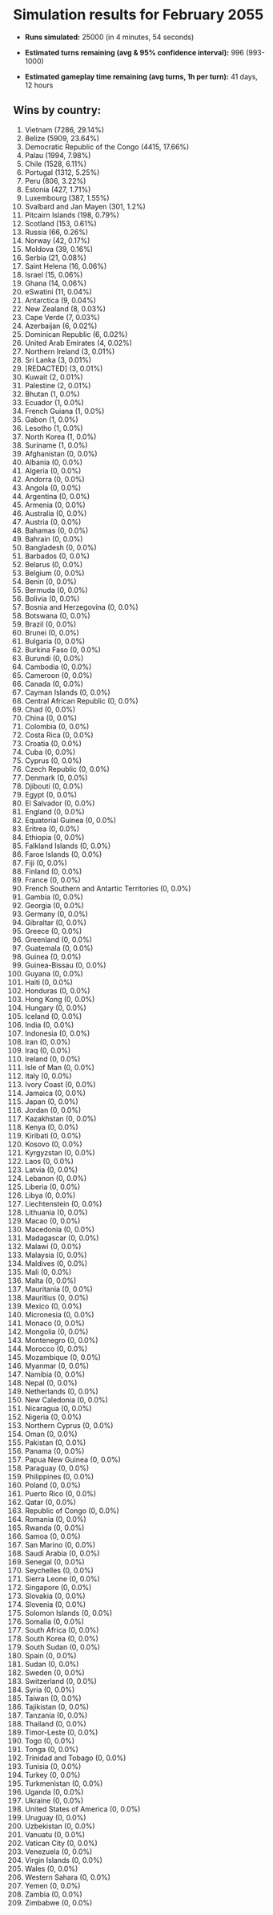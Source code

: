 # Simulation results for February 2055

* **Runs simulated:** 25000 (in 4 minutes, 54 seconds)

* **Estimated turns remaining (avg & 95% confidence interval):** 996 (993-1000)

* **Estimated gameplay time remaining (avg turns, 1h per turn):** 41 days, 12 hours

## Wins by country:
1. Vietnam (7286, 29.14%)
2. Belize (5909, 23.64%)
3. Democratic Republic of the Congo (4415, 17.66%)
4. Palau (1994, 7.98%)
5. Chile (1528, 6.11%)
6. Portugal (1312, 5.25%)
7. Peru (806, 3.22%)
8. Estonia (427, 1.71%)
9. Luxembourg (387, 1.55%)
10. Svalbard and Jan Mayen (301, 1.2%)
11. Pitcairn Islands (198, 0.79%)
12. Scotland (153, 0.61%)
13. Russia (66, 0.26%)
14. Norway (42, 0.17%)
15. Moldova (39, 0.16%)
16. Serbia (21, 0.08%)
17. Saint Helena (16, 0.06%)
18. Israel (15, 0.06%)
19. Ghana (14, 0.06%)
20. eSwatini (11, 0.04%)
21. Antarctica (9, 0.04%)
22. New Zealand (8, 0.03%)
23. Cape Verde (7, 0.03%)
24. Azerbaijan (6, 0.02%)
25. Dominican Republic (6, 0.02%)
26. United Arab Emirates (4, 0.02%)
27. Northern Ireland (3, 0.01%)
28. Sri Lanka (3, 0.01%)
29. [REDACTED] (3, 0.01%)
30. Kuwait (2, 0.01%)
31. Palestine (2, 0.01%)
32. Bhutan (1, 0.0%)
33. Ecuador (1, 0.0%)
34. French Guiana (1, 0.0%)
35. Gabon (1, 0.0%)
36. Lesotho (1, 0.0%)
37. North Korea (1, 0.0%)
38. Suriname (1, 0.0%)
39. Afghanistan (0, 0.0%)
40. Albania (0, 0.0%)
41. Algeria (0, 0.0%)
42. Andorra (0, 0.0%)
43. Angola (0, 0.0%)
44. Argentina (0, 0.0%)
45. Armenia (0, 0.0%)
46. Australia (0, 0.0%)
47. Austria (0, 0.0%)
48. Bahamas (0, 0.0%)
49. Bahrain (0, 0.0%)
50. Bangladesh (0, 0.0%)
51. Barbados (0, 0.0%)
52. Belarus (0, 0.0%)
53. Belgium (0, 0.0%)
54. Benin (0, 0.0%)
55. Bermuda (0, 0.0%)
56. Bolivia (0, 0.0%)
57. Bosnia and Herzegovina (0, 0.0%)
58. Botswana (0, 0.0%)
59. Brazil (0, 0.0%)
60. Brunei (0, 0.0%)
61. Bulgaria (0, 0.0%)
62. Burkina Faso (0, 0.0%)
63. Burundi (0, 0.0%)
64. Cambodia (0, 0.0%)
65. Cameroon (0, 0.0%)
66. Canada (0, 0.0%)
67. Cayman Islands (0, 0.0%)
68. Central African Republic (0, 0.0%)
69. Chad (0, 0.0%)
70. China (0, 0.0%)
71. Colombia (0, 0.0%)
72. Costa Rica (0, 0.0%)
73. Croatia (0, 0.0%)
74. Cuba (0, 0.0%)
75. Cyprus (0, 0.0%)
76. Czech Republic (0, 0.0%)
77. Denmark (0, 0.0%)
78. Djibouti (0, 0.0%)
79. Egypt (0, 0.0%)
80. El Salvador (0, 0.0%)
81. England (0, 0.0%)
82. Equatorial Guinea (0, 0.0%)
83. Eritrea (0, 0.0%)
84. Ethiopia (0, 0.0%)
85. Falkland Islands (0, 0.0%)
86. Faroe Islands (0, 0.0%)
87. Fiji (0, 0.0%)
88. Finland (0, 0.0%)
89. France (0, 0.0%)
90. French Southern and Antartic Territories (0, 0.0%)
91. Gambia (0, 0.0%)
92. Georgia (0, 0.0%)
93. Germany (0, 0.0%)
94. Gibraltar (0, 0.0%)
95. Greece (0, 0.0%)
96. Greenland (0, 0.0%)
97. Guatemala (0, 0.0%)
98. Guinea (0, 0.0%)
99. Guinea-Bissau (0, 0.0%)
100. Guyana (0, 0.0%)
101. Haiti (0, 0.0%)
102. Honduras (0, 0.0%)
103. Hong Kong (0, 0.0%)
104. Hungary (0, 0.0%)
105. Iceland (0, 0.0%)
106. India (0, 0.0%)
107. Indonesia (0, 0.0%)
108. Iran (0, 0.0%)
109. Iraq (0, 0.0%)
110. Ireland (0, 0.0%)
111. Isle of Man (0, 0.0%)
112. Italy (0, 0.0%)
113. Ivory Coast (0, 0.0%)
114. Jamaica (0, 0.0%)
115. Japan (0, 0.0%)
116. Jordan (0, 0.0%)
117. Kazakhstan (0, 0.0%)
118. Kenya (0, 0.0%)
119. Kiribati (0, 0.0%)
120. Kosovo (0, 0.0%)
121. Kyrgyzstan (0, 0.0%)
122. Laos (0, 0.0%)
123. Latvia (0, 0.0%)
124. Lebanon (0, 0.0%)
125. Liberia (0, 0.0%)
126. Libya (0, 0.0%)
127. Liechtenstein (0, 0.0%)
128. Lithuania (0, 0.0%)
129. Macao (0, 0.0%)
130. Macedonia (0, 0.0%)
131. Madagascar (0, 0.0%)
132. Malawi (0, 0.0%)
133. Malaysia (0, 0.0%)
134. Maldives (0, 0.0%)
135. Mali (0, 0.0%)
136. Malta (0, 0.0%)
137. Mauritania (0, 0.0%)
138. Mauritius (0, 0.0%)
139. Mexico (0, 0.0%)
140. Micronesia (0, 0.0%)
141. Monaco (0, 0.0%)
142. Mongolia (0, 0.0%)
143. Montenegro (0, 0.0%)
144. Morocco (0, 0.0%)
145. Mozambique (0, 0.0%)
146. Myanmar (0, 0.0%)
147. Namibia (0, 0.0%)
148. Nepal (0, 0.0%)
149. Netherlands (0, 0.0%)
150. New Caledonia (0, 0.0%)
151. Nicaragua (0, 0.0%)
152. Nigeria (0, 0.0%)
153. Northern Cyprus (0, 0.0%)
154. Oman (0, 0.0%)
155. Pakistan (0, 0.0%)
156. Panama (0, 0.0%)
157. Papua New Guinea (0, 0.0%)
158. Paraguay (0, 0.0%)
159. Philippines (0, 0.0%)
160. Poland (0, 0.0%)
161. Puerto Rico (0, 0.0%)
162. Qatar (0, 0.0%)
163. Republic of Congo (0, 0.0%)
164. Romania (0, 0.0%)
165. Rwanda (0, 0.0%)
166. Samoa (0, 0.0%)
167. San Marino (0, 0.0%)
168. Saudi Arabia (0, 0.0%)
169. Senegal (0, 0.0%)
170. Seychelles (0, 0.0%)
171. Sierra Leone (0, 0.0%)
172. Singapore (0, 0.0%)
173. Slovakia (0, 0.0%)
174. Slovenia (0, 0.0%)
175. Solomon Islands (0, 0.0%)
176. Somalia (0, 0.0%)
177. South Africa (0, 0.0%)
178. South Korea (0, 0.0%)
179. South Sudan (0, 0.0%)
180. Spain (0, 0.0%)
181. Sudan (0, 0.0%)
182. Sweden (0, 0.0%)
183. Switzerland (0, 0.0%)
184. Syria (0, 0.0%)
185. Taiwan (0, 0.0%)
186. Tajikistan (0, 0.0%)
187. Tanzania (0, 0.0%)
188. Thailand (0, 0.0%)
189. Timor-Leste (0, 0.0%)
190. Togo (0, 0.0%)
191. Tonga (0, 0.0%)
192. Trinidad and Tobago (0, 0.0%)
193. Tunisia (0, 0.0%)
194. Turkey (0, 0.0%)
195. Turkmenistan (0, 0.0%)
196. Uganda (0, 0.0%)
197. Ukraine (0, 0.0%)
198. United States of America (0, 0.0%)
199. Uruguay (0, 0.0%)
200. Uzbekistan (0, 0.0%)
201. Vanuatu (0, 0.0%)
202. Vatican City (0, 0.0%)
203. Venezuela (0, 0.0%)
204. Virgin Islands (0, 0.0%)
205. Wales (0, 0.0%)
206. Western Sahara (0, 0.0%)
207. Yemen (0, 0.0%)
208. Zambia (0, 0.0%)
209. Zimbabwe (0, 0.0%)
